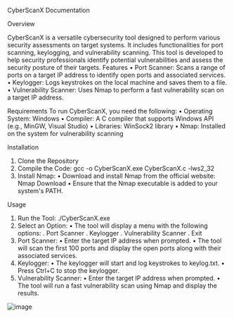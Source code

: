 CyberScanX Documentation

Overview

CyberScanX is a versatile cybersecurity tool designed to perform various security assessments on target systems. It includes functionalities for port scanning, keylogging, and vulnerability scanning. This tool is developed to help security professionals identify potential vulnerabilities and assess the security posture of their targets.
Features
•	Port Scanner: Scans a range of ports on a target IP address to identify open ports and associated services.
•	Keylogger: Logs keystrokes on the local machine and saves them to a file.
•	Vulnerability Scanner: Uses Nmap to perform a fast vulnerability scan on a target IP address.

Requirements
To run CyberScanX, you need the following:
•	Operating System: Windows
•	Compiler: A C compiler that supports Windows API (e.g., MinGW, Visual Studio)
•	Libraries: WinSock2 library
•	Nmap: Installed on the system for vulnerability scanning

Installation
1.	Clone the Repository
2.	Compile the Code:
    gcc -o CyberScanX.exe CyberScanX.c -lws2_32
3.	Install Nmap:
  •	Download and install Nmap from the official website: Nmap Download
  •	Ensure that the Nmap executable is added to your system's PATH.

Usage
1.	Run the Tool:
  ./CyberScanX.exe
2.	Select an Option:
•	The tool will display a menu with the following options:
  .	Port Scanner
  .	Keylogger
  .	Vulnerability Scanner
  .	Exit
3.	Port Scanner:
  •	Enter the target IP address when prompted.
  •	The tool will scan the first 100 ports and display the open ports along with their associated services.
4.	Keylogger:
  •	The keylogger will start and log keystrokes to keylog.txt.
  •	Press Ctrl+C to stop the keylogger.
5.	Vulnerability Scanner:
  •	Enter the target IP address when prompted.
  •	The tool will run a fast vulnerability scan using Nmap and display the results.

![image](https://github.com/user-attachments/assets/ed7b055b-0dc8-4d9b-9f82-dbfd84549505)

